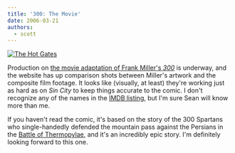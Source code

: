 ```yaml
---
title: '300: The Movie'
date: 2006-03-21
authors:
  - scott
---
```


[![The Hot Gates](/images/hot_gates_part1.jpg)](http://300themovie.warnerbros.com/)

Production on [the movie adaptation of Frank Miller's _300_](http://300themovie.warnerbros.com/) is underway, and the website has up comparison shots between Miller's artwork and the composite film footage. It looks like (visually, at least) they're working just as hard as on _Sin City_ to keep things accurate to the comic. I don't recognize any of the names in the [IMDB listing](http://imdb.com/title/tt0416449/?fr=c2l0ZT1kZnx0dD0xfGZiPXV8cG49MHxrdz0xfHE9MzAwfGZ0PTF8bXg9MjB8bG09NTAwfGNvPTF8aHRtbD0xfG5tPTE_;fc=1;ft=29;fm=1), but I'm sure Sean will know more than me.

If you haven't read the comic, it's based on the story of the 300 Spartans who single-handedly defended the mountain pass against the Persians in the [Battle of Thermopylae](http://en.wikipedia.org/wiki/Battle_of_Thermopylae), and it's an incredibly epic story. I'm definitely looking forward to this one.
